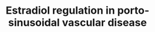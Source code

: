 ---
annotations:
- id: CL:0000115
  parent: native cell
  type: Cell Type Ontology
  value: endothelial cell
- id: PW:0000021
  parent: disease pathway
  type: Pathway Ontology
  value: hypertension pathway
- id: DOID:10762
  parent: cardiovascular system disease
  type: Disease Ontology
  value: portal hypertension
- id: PW:0000013
  parent: disease pathway
  type: Pathway Ontology
  value: disease pathway
- id: CL:0000359
  parent: native cell
  type: Cell Type Ontology
  value: vascular associated smooth muscle cell
- id: DOID:178
  parent: cardiovascular system disease
  type: Disease Ontology
  value: vascular disease
authors:
- ChristeldeVries
- Fehrhart
- AlexanderPico
- Egonw
- Eweitz
- Larsgw
- Khanspers
citedin: ''
communities:
- Diseases
description: 'Porto-sinusoidal vascular disease (PSVD) is a rare disease (Schouten
  et al., 2015), affecting less than 1 in 2000 citizens (European standard) (Griffon
  et al., 2016). It is characterized by signs of presinusoidal portal hypertension
  without cirrhosis, where the cause of the hypertension is unknown (Lee et al., 2016;
  Schouten et al., 2011). Based on that what is known about the etiology of PSVD,
  its development can be categorized into five groups: immunological disorders, chronic
  infections, exposure to medications or toxins, prothrombic conditions, and genetic
  predisposition (Schouten et al., 2015). In practice, the disease has multiple contributing
  factors (Siramolpiwat et al., 2016).   This pathway describes a mutation in the
  KCNN3 gene that is hypothesized to result in genetic predisposition to PSVD (Koot
  et al., 2016). PSVD has also been referred as idiopathic non-cirrhotic portal hypertension
  (INCPH), hepatoportal sclerosis, incomplete septal cirrhosis, obliterative portal
  venopathy, partial nodular transformation, non-cirrhotic portal fibrosis, nodular
  regenerative hyperplasia (NRH), and idiopathic portal hypertension (Schouten et
  al., 2015; Siramolpiwat et al., 2016; Besmond et al., 2017).'
last-edited: 2024-01-22
ndex: null
organisms:
- Homo sapiens
redirect_from:
- /index.php/Pathway:WP5235
- /instance/WP5235
- /instance/WP5235_r127926
revision: r127926
schema-jsonld:
- '@context': https://schema.org/
  '@id': https://wikipathways.github.io/pathways/WP5235.html
  '@type': Dataset
  creator:
    '@type': Organization
    name: WikiPathways
  description: 'Porto-sinusoidal vascular disease (PSVD) is a rare disease (Schouten
    et al., 2015), affecting less than 1 in 2000 citizens (European standard) (Griffon
    et al., 2016). It is characterized by signs of presinusoidal portal hypertension
    without cirrhosis, where the cause of the hypertension is unknown (Lee et al.,
    2016; Schouten et al., 2011). Based on that what is known about the etiology of
    PSVD, its development can be categorized into five groups: immunological disorders,
    chronic infections, exposure to medications or toxins, prothrombic conditions,
    and genetic predisposition (Schouten et al., 2015). In practice, the disease has
    multiple contributing factors (Siramolpiwat et al., 2016).   This pathway describes
    a mutation in the KCNN3 gene that is hypothesized to result in genetic predisposition
    to PSVD (Koot et al., 2016). PSVD has also been referred as idiopathic non-cirrhotic
    portal hypertension (INCPH), hepatoportal sclerosis, incomplete septal cirrhosis,
    obliterative portal venopathy, partial nodular transformation, non-cirrhotic portal
    fibrosis, nodular regenerative hyperplasia (NRH), and idiopathic portal hypertension
    (Schouten et al., 2015; Siramolpiwat et al., 2016; Besmond et al., 2017).'
  keywords:
  - Apamin
  - CALM1
  - Ca2+
  - ESR1
  - Estradiol
  - K+
  - KCNN3
  - SK3
  - SP1
  - SP3
  license: CC0
  name: Estradiol regulation in porto-sinusoidal vascular disease
seo: CreativeWork
title: Estradiol regulation in porto-sinusoidal vascular disease
wpid: WP5235
---
